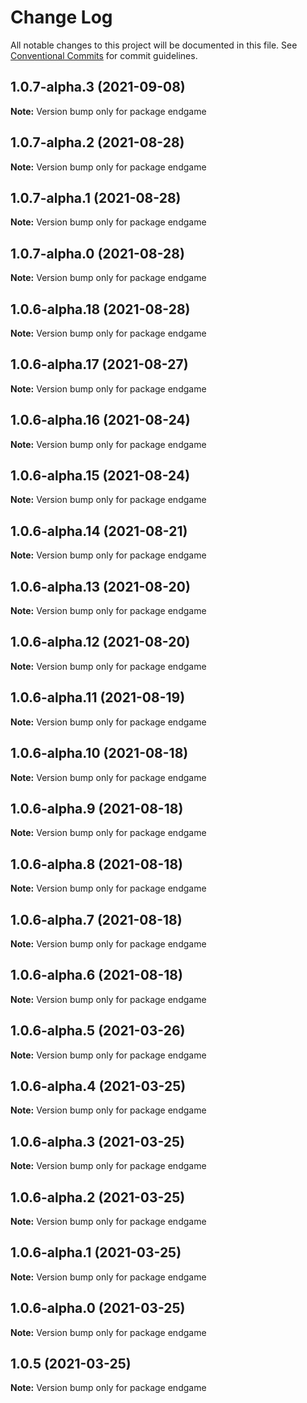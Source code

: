 # Change Log

All notable changes to this project will be documented in this file.
See [Conventional Commits](https://conventionalcommits.org) for commit guidelines.

## 1.0.7-alpha.3 (2021-09-08)

**Note:** Version bump only for package endgame





## 1.0.7-alpha.2 (2021-08-28)

**Note:** Version bump only for package endgame





## 1.0.7-alpha.1 (2021-08-28)

**Note:** Version bump only for package endgame





## 1.0.7-alpha.0 (2021-08-28)

**Note:** Version bump only for package endgame

## 1.0.6-alpha.18 (2021-08-28)

**Note:** Version bump only for package endgame

## 1.0.6-alpha.17 (2021-08-27)

**Note:** Version bump only for package endgame

## 1.0.6-alpha.16 (2021-08-24)

**Note:** Version bump only for package endgame

## 1.0.6-alpha.15 (2021-08-24)

**Note:** Version bump only for package endgame

## 1.0.6-alpha.14 (2021-08-21)

**Note:** Version bump only for package endgame

## 1.0.6-alpha.13 (2021-08-20)

**Note:** Version bump only for package endgame

## 1.0.6-alpha.12 (2021-08-20)

**Note:** Version bump only for package endgame

## 1.0.6-alpha.11 (2021-08-19)

**Note:** Version bump only for package endgame

## 1.0.6-alpha.10 (2021-08-18)

**Note:** Version bump only for package endgame

## 1.0.6-alpha.9 (2021-08-18)

**Note:** Version bump only for package endgame

## 1.0.6-alpha.8 (2021-08-18)

**Note:** Version bump only for package endgame

## 1.0.6-alpha.7 (2021-08-18)

**Note:** Version bump only for package endgame

## 1.0.6-alpha.6 (2021-08-18)

**Note:** Version bump only for package endgame

## 1.0.6-alpha.5 (2021-03-26)

**Note:** Version bump only for package endgame

## 1.0.6-alpha.4 (2021-03-25)

**Note:** Version bump only for package endgame

## 1.0.6-alpha.3 (2021-03-25)

**Note:** Version bump only for package endgame

## 1.0.6-alpha.2 (2021-03-25)

**Note:** Version bump only for package endgame

## 1.0.6-alpha.1 (2021-03-25)

**Note:** Version bump only for package endgame

## 1.0.6-alpha.0 (2021-03-25)

**Note:** Version bump only for package endgame

## 1.0.5 (2021-03-25)

**Note:** Version bump only for package endgame
